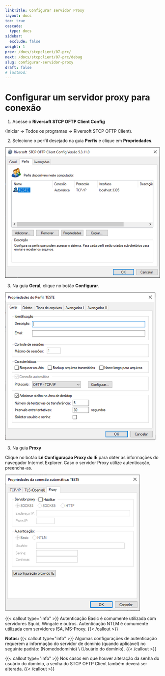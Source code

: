 ```yaml
---
linkTitle: Configurar servidor Proxy
layout: docs
toc: true
cascade:
  type: docs
sidebar:
  exclude: false
weight: 1
prev: /docs/stcpclient/07-prc/
next: /docs/stcpclient/07-prc/debug
slug: configurar-servidor-proxy
draft: false
# lastmod: 
---
```

# Configurar um servidor proxy para conexão

1. Acesse o **Riversoft STCP OFTP Client Config**

(Iniciar -> Todos os programas -> Riversoft STCP OFTP
Client).

2. Selecione o perfil desejado na guia **Perfis** e clique em **Propriedades**.

![](clt-proxy-01.png)

3. Na guia **Geral**, clique no botão **Configurar**.

![](clt-proxy-02.png)

3. Na guia **Proxy**

Clique no botão **Lê Configuração Proxy do IE** para obter as informações do navegador Internet Explorer. Caso o servidor Proxy utilize autenticação, preencha-as.

![](clt-proxy-03.png)

{{< callout type="info" >}}
Autenticação Basic é comumente utilizada com servidores Squid, Wingate e outros.
Autenticação NTLM é comumente utilizada com servidores ISA, MS-Proxy.
{{< /callout >}}

**Notas:**
{{< callout type="info" >}}
  Algumas configurações de autenticação requerem a informação do servidor de
  domínio (quando aplicável) no seguinte padrão: (Nomedodomínio) \ (Usuário do
  domínio).
{{< /callout >}}


{{< callout type="info" >}}
  Nos casos em que houver alteração da senha do usuário do domínio, a senha do
  STCP OFTP Client também deverá ser alterada.
{{< /callout >}}


